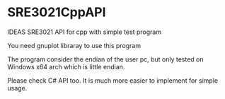# SRE3021CppAPI
IDEAS SRE3021 API for cpp with simple test program


You need gnuplot libraray to use this program

The program consider the endian of the user pc, but only tested on Windows x64 arch which is little endian.

Please check C# API too. It is much more easier to implement for simple usage.
